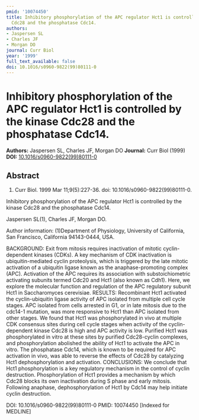 ```yaml
---
pmid: '10074450'
title: Inhibitory phosphorylation of the APC regulator Hct1 is controlled by the kinase
  Cdc28 and the phosphatase Cdc14.
authors:
- Jaspersen SL
- Charles JF
- Morgan DO
journal: Curr Biol
year: '1999'
full_text_available: false
doi: 10.1016/s0960-9822(99)80111-0
---
```


# Inhibitory phosphorylation of the APC regulator Hct1 is controlled by the kinase Cdc28 and the phosphatase Cdc14.
**Authors:** Jaspersen SL, Charles JF, Morgan DO
**Journal:** Curr Biol (1999)
**DOI:** [10.1016/s0960-9822(99)80111-0](https://doi.org/10.1016/s0960-9822(99)80111-0)

## Abstract

1. Curr Biol. 1999 Mar 11;9(5):227-36. doi: 10.1016/s0960-9822(99)80111-0.

Inhibitory phosphorylation of the APC regulator Hct1 is controlled by the kinase 
Cdc28 and the phosphatase Cdc14.

Jaspersen SL(1), Charles JF, Morgan DO.

Author information:
(1)Department of Physiology, University of California, San Francisco, California 
94143-0444, USA.

BACKGROUND: Exit from mitosis requires inactivation of mitotic cyclin-dependent 
kinases (CDKs). A key mechanism of CDK inactivation is ubiquitin-mediated cyclin 
proteolysis, which is triggered by the late mitotic activation of a ubiquitin 
ligase known as the anaphase-promoting complex (APC). Activation of the APC 
requires its association with substoichiometric activating subunits termed Cdc20 
and Hct1 (also known as Cdh1). Here, we explore the molecular function and 
regulation of the APC regulatory subunit Hct1 in Saccharomyces cerevisiae.
RESULTS: Recombinant Hct1 activated the cyclin-ubiquitin ligase activity of APC 
isolated from multiple cell cycle stages. APC isolated from cells arrested in 
G1, or in late mitosis due to the cdc14-1 mutation, was more responsive to Hct1 
than APC isolated from other stages. We found that Hct1 was phosphorylated in 
vivo at multiple CDK consensus sites during cell cycle stages when activity of 
the cyclin-dependent kinase Cdc28 is high and APC activity is low. Purified Hct1 
was phosphorylated in vitro at these sites by purified Cdc28-cyclin complexes, 
and phosphorylation abolished the ability of Hct1 to activate the APC in vitro. 
The phosphatase Cdc14, which is known to be required for APC activation in vivo, 
was able to reverse the effects of Cdc28 by catalyzing Hct1 dephosphorylation 
and activation.
CONCLUSIONS: We conclude that Hct1 phosphorylation is a key regulatory mechanism 
in the control of cyclin destruction. Phosphorylation of Hct1 provides a 
mechanism by which Cdc28 blocks its own inactivation during S phase and early 
mitosis. Following anaphase, dephosphorylation of Hct1 by Cdc14 may help 
initiate cyclin destruction.

DOI: 10.1016/s0960-9822(99)80111-0
PMID: 10074450 [Indexed for MEDLINE]
